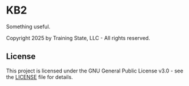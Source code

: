 # KB2
Something useful.


Copyright 2025 by Training State, LLC - All rights reserved.

## License

This project is licensed under the GNU General Public License v3.0 - see the [LICENSE](LICENSE) file for details.



